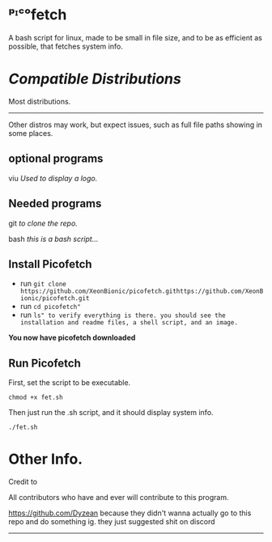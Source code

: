 # ᵖᶦᶜᵒfetch 
A bash script for linux, made to be small in file size, and to be as efficient as possible, that fetches system info.

# *Compatible Distributions*

Most distributions.

_________________________________________________

Other distros may work, but expect issues, such as full file paths showing in some places.


## optional programs ##
viu 
*Used to display a logo.*

## Needed programs ##
git
*to clone the repo.*

bash
*this is a bash script...*

## Install Picofetch ##
* run `git clone https://github.com/XeonBionic/picofetch.githttps://github.com/XeonBionic/picofetch.git`
* run `cd picofetch"`
* run `ls" to verify everything is there. you should see the installation and readme files, a shell script, and an image.`

**You now have picofetch downloaded**

## Run Picofetch ##
First, set the script to be executable.

`chmod +x fet.sh`

Then just run the .sh script, and it should display system info.

`./fet.sh`

# Other Info.

Credit to

All contributors who have and ever will contribute to this program.

https://github.com/Dyzean because they didn't wanna actually go to this repo and do something ig. they just suggested shit on discord
__________________________________________________________________

